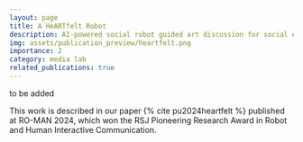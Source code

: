 ```yaml
---
layout: page
title: A HeARTfelt Robot
description: AI-powered social robot guided art discussion for social emotional learning in kids
img: assets/publication_preview/heartfelt.png
importance: 2
category: media lab
related_publications: true
---
```


to be added

This work is described in our paper {% cite pu2024heartfelt %} published at RO-MAN 2024, which won the RSJ Pioneering Research Award in Robot and Human Interactive Communication.